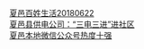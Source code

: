   
[夏邑百姓生活20180622](http://www.dianyue.me/archives/648/3a7r2bgwvgn8tziy/)  
[夏邑县供电公司：“三电三进”进社区](http://www.dianyue.me/archives/648/fzmpghtq5f0mq5u4/)  
[夏邑本地微信公众号热度十强](http://www.dianyue.me/archives/785/i4b0dy445no3psyc/)